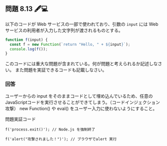 ## 問題 8.13 🖋💻

以下のコードが Web サービスの一部で使われており、引数の `input` には Web サービスの利用者が入力した文字列が渡されるものとする。

```js
function f(input) {
  const f = new Function(`return "Hello, " + ${input}`);
  console.log(f());
}
```

このコードには重大な問題が含まれている。何が問題と考えられるか記述しなさい。
また問題を実証できるコードも記載しなさい。

### 回答

ユーザーからの input をそのままコードとして埋め込んでいるため、任意のJavaScriptコードを実行させることができてしまう。（コードインジェクション攻撃）
new Function() や eval() をユーザー入力に使わないようにすること。

問題実証コード

```
f('process.exit()'); // Node.js を強制終了
```

```
f('alert("攻撃されました！")'); // ブラウザでalert 実行
```
